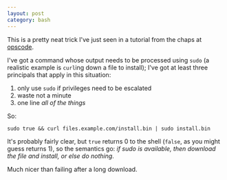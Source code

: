 ```yaml
---
layout: post
category: bash
---
```


This is a pretty neat trick I've just seen in a tutorial from the
chaps at [opscode](http://wiki.opscode.com/).

I've got a command whose output needs to be processed using `sudo`
(a realistic example is `curl`ing down a file to install); 
I've got at least three principals that apply in this situation:

1. only use `sudo` if privileges need to be escalated
2. waste not a minute
3. one line *all of the things*

So:

    sudo true && curl files.example.com/install.bin | sudo install.bin

It's probably fairly clear, but `true` returns 0 to the shell (`false`,
as you might guess returns 1), so the semantics go: *if sudo is available,
then download the file and install, or else do nothing*.

Much nicer than failing after a long download.
